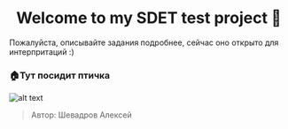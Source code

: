 <h1 align="center">Welcome to my SDET test project 👋</h1>

Пожалуйста, описывайте задания подробнее, сейчас оно открыто для интерпритаций :)

### 🏠Тут посидит птичка

![alt text](https://i.imgur.com/9UCZLfV.jpg)

>Автор: Шевадров Алексей
